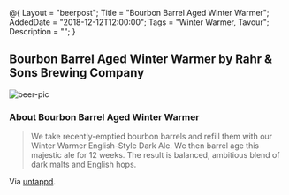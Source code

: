 @{ 
 Layout = "beerpost"; 
 Title = "Bourbon Barrel Aged Winter Warmer"; 
 AddedDate = "2018-12-12T12:00:00"; 
 Tags = "Winter Warmer, Tavour"; 
 Description = ""; 
 } 
 

## Bourbon Barrel Aged Winter Warmer by Rahr & Sons Brewing Company

![beer-pic]

### About Bourbon Barrel Aged Winter Warmer

> We take recently-emptied bourbon barrels and refill them with our Winter Warmer English-Style Dark Ale. We then barrel age this majestic ale for 12 weeks. The result is balanced, ambitious blend of dark malts and English hops.

Via [untappd][untappd-url].

[untappd-url]: <https://untappd.com/b/rahr-and-sons-brewing-company-bourbon-barrel-aged-winter-warmer/5034>
[beer-pic]: https://jasonpowley.com/assets/img/2018-12-12-bourbon-barrel-aged-winter-warmer.jpeg "Bourbon Barrel Aged Winter Warmer by Rahr & Sons Brewing Company"
